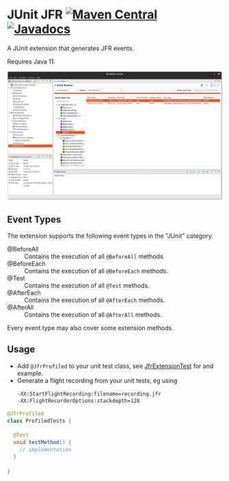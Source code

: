 JUnit JFR  [![Maven Central](https://maven-badges.herokuapp.com/maven-central/com.github.marschall/junit-jfr/badge.svg)](https://maven-badges.herokuapp.com/maven-central/com.github.marschall/junit-jfr) [![Javadocs](https://www.javadoc.io/badge/com.github.marschall/junit-jfr.svg)](https://www.javadoc.io/doc/com.github.marschall/junit-jfr)
=========

A JUnit extension that generates JFR events.

Requires Java 11.

![Flight Recording of a JUnit Test](https://raw.githubusercontent.com/marschall/junit-jfr/master/src/main/javadoc/screenshot.png)

Event Types
-----------

The extension supports the following event types in the "JUnit" category.

<dl>
<dt>@BeforeAll</dt>
<dd>Contains the execution of all <code>@BeforeAll</code> methods.</dd>
<dt>@BeforeEach</dt>
<dd>Contains the execution of all <code>@BeforeEach</code> methods.</dd>
<dt>@Test</dt>
<dd>Contains the execution of all <code>@Test</code> methods.</dd>
<dt>@AfterEach</dt>
<dd>Contains the execution of all <code>@AfterEach</code> methods.</dd>
<dt>@AfterAll</dt>
<dd>Contains the execution of all <code>@AfterAll</code> methods.</dd>
</dl>

Every event type may also cover some extension methods.

Usage
-----

* Add `@JfrProfiled` to your unit test class, see [JfrExtensionTest](https://github.com/marschall/junit-jfr/blob/master/src/test/java/com/github/marschall/junit/jfr/JfrExtensionTest.java) for and example.
* Generate a flight recording from your unit tests, eg using
  ```
  -XX:StartFlightRecording:filename=recording.jfr
  -XX:FlightRecorderOptions:stackdepth=128
  ```

```java
@JfrProfiled
class ProfiledTests {

  @Test
  void testMethod() {
    // implementation
  }

}
```
